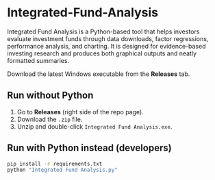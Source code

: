 # Integrated-Fund-Analysis
Integrated Fund Analysis is a Python-based tool that helps investors evaluate investment funds through data downloads, factor regressions, performance analysis, and charting. It is designed for evidence-based investing research and produces both graphical outputs and neatly formatted summaries.

Download the latest Windows executable from the **Releases** tab.

## Run without Python
1. Go to **Releases** (right side of the repo page).
2. Download the `.zip` file.
3. Unzip and double-click `Integrated Fund Analysis.exe`.

## Run with Python instead (developers)
```bash
pip install -r requirements.txt
python "Integrated Fund Analysis.py"
